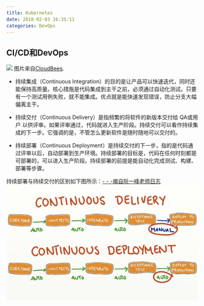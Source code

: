 ```yaml
---
title: Kubernetes
date: 2018-02-03 16:35:11
categories: DevOps
---
```

## CI/CD和DevOps

![](/images/k_DevOps.png)
图片来自[CloudBees](https://www.cloudbees.com).

<!-- more -->

+ 持续集成（Continuous Integration）的目的是让产品可以快速迭代，同时还能保持高质量。核心措施是代码集成到主干之前，必须通过自动化测试。只要有一个测试用例失败，就不能集成。优点就是能快速发现错误，防止分支大幅偏离主干。   

+ 持续交付（Continuous Delivery）是指频繁的将软件的新版本交付给 QA或用户 以供评审。如果评审通过，代码就进入生产阶段。持续交付可以看作持续集成的下一步。它强调的是，不管怎么更新软件是随时随地可以交付的。

+ 持续部署（Continuous Deployment）是持续交付的下一步，指的是代码通过评审以后，自动部署到生产环境。持续部署的目标是，代码在任何时刻都是可部署的，可以进入生产阶段。持续部署的前提是能自动化完成测试、构建、部署等步骤。

持续部署与持续交付的区别如下图所示：[- - -摘自阮一峰老师日志](http://www.ruanyifeng.com/blog/2015/09/continuous-integration.html)
![](/images/k_CD.png)
